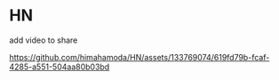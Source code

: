 # HN
add video to share 

https://github.com/himahamoda/HN/assets/133769074/619fd79b-fcaf-4285-a551-504aa80b03bd
